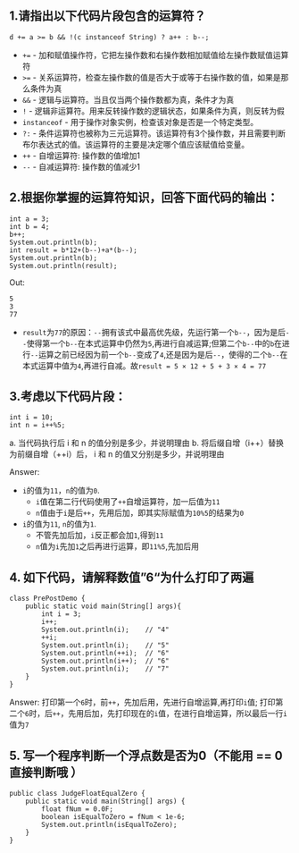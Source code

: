 ## 1.请指出以下代码片段包含的运算符？

```
d += a >= b && !(c instanceof String) ? a++ : b--;
```

* `+=` - 加和赋值操作符，它把左操作数和右操作数相加赋值给左操作数赋值运算符
* `>=` - 关系运算符，检查左操作数的值是否大于或等于右操作数的值，如果是那么条件为真
* `&&` - 逻辑与运算符。当且仅当两个操作数都为真，条件才为真
* `!`  - 逻辑非运算符。用来反转操作数的逻辑状态，如果条件为真，则反转为假
* `instanceof` - 用于操作对象实例，检查该对象是否是一个特定类型。
* `?:` - 条件运算符也被称为三元运算符。该运算符有3个操作数，并且需要判断布尔表达式的值。该运算符的主要是决定哪个值应该赋值给变量。
* `++` - 自增运算符: 操作数的值增加1
* `--` - 自减运算符: 操作数的值减少1

## 2.根据你掌握的运算符知识，回答下面代码的输出：

```
int a = 3;
int b = 4;
b++;
System.out.println(b);
int result = b*12+(b--)+a*(b--);
System.out.println(b);
System.out.println(result);
```

Out:
```
5
3
77
```

* `result`为`77`的原因：`--`拥有该式中最高优先级，先运行第一个`b--`，因为是后`--`使得第一个`b--`在本式运算中仍然为`5`,再进行自减运算;但第二个`b--`中的`b`在进行`--`运算之前已经因为前一个`b--`变成了`4`,还是因为是后`--`，使得的二个`b--`在本式运算中值为`4`,再进行自减。故`result = 5 × 12 + 5 + 3 × 4 = 77`


## 3.考虑以下代码片段：

```
int i = 10;
int n = i++%5;
```
a. 当代码执行后 i 和 n 的值分别是多少，并说明理由
b. 将后缀自增（i++）替换为前缀自增（++i）后， i 和 n 的值又分别是多少，并说明理由

Answer:
* `i`的值为`11`，`n`的值为`0`.
  * `i`值在第二行代码使用了`++`自增运算符，加一后值为`11`
  * `n`值由于`i`是后`++`，先用后加，即其实际赋值为`10%5`的结果为`0`
* `i`的值为`11`, `n`的值为`1`.
  * 不管先加后加，`i`反正都会加`1`,得到`11`
  * `n`值为`i`先加`1`之后再进行运算，即`11%5`,先加后用

## 4. 如下代码，请解释数值”6“为什么打印了两遍

```
class PrePostDemo {
    public static void main(String[] args){
        int i = 3;
        i++;
        System.out.println(i);    // "4"
        ++i;                     
        System.out.println(i);    // "5"
        System.out.println(++i);  // "6"
        System.out.println(i++);  // "6"
        System.out.println(i);    // "7"
    }
}
```

Answer:
打印第一个`6`时，前`++`，先加后用，先进行自增运算,再打印`i`值;
打印第二个`6`时，后`++`，先用后加，先打印现在的`i`值，在进行自增运算，所以最后一行`i`值为`7`

## 5. 写一个程序判断一个浮点数是否为0（不能用 == 0 直接判断哦 ）

```
public class JudgeFloatEqualZero {
    public static void main(String[] args) {
        float fNum = 0.0F;
        boolean isEqualToZero = fNum < 1e-6;
        System.out.println(isEqualToZero);
    }
}
```